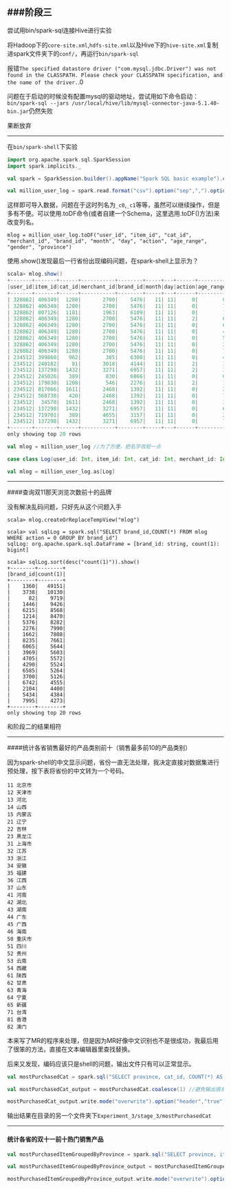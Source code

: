 ###阶段三
---

尝试用bin/spark-sql连接Hive进行实验

将Hadoop下的`core-site.xml`,`hdfs-site.xml`以及Hive下的`hive-site.xml`复制进spark文件夹下的`conf/`，再运行`bin/spark-sql`

报错`The specified datastore driver ("com.mysql.jdbc.Driver") was not found in the CLASSPATH. Please check your CLASSPATH specification, and the name of the driver.`.0

问题在于启动的时候没有配置mysql的驱动地址，尝试用如下命令启动：`bin/spark-sql --jars /usr/local/hive/lib/mysql-connector-java-5.1.40-bin.jar`仍然失败

果断放弃

---

在`bin/spark-shell`下实验

```scala
import org.apache.spark.sql.SparkSession
import spark.implicits._

val spark = SparkSession.builder().appName("Spark SQL basic example").config("spark.some.config.option", "some-value").getOrCreate()

val million_user_log = spark.read.format("csv").option("sep",",").option("header","false").option("encoding","UTF-8").load("input/million_user_log.csv")
```

这样即可导入数据，问题在于这时列名为`_c0`,`_c1`等等，虽然可以继续操作，但是多有不便。可以使用.toDF命令(或者自建一个Schema，这里选用.toDF()方法)来改变列名。

```
mlog = million_user_log.toDF("user_id", "item_id", "cat_id", "merchant_id", "brand_id", "month", "day", "action", "age_range", "gender", "province")
```

使用.show()发现最后一行省份出现编码问题，在spark-shell上显示为？

```scala
scala> mlog.show()
+-------+-------+------+-----------+--------+-----+---+------+---------+------+--------+
|user_id|item_id|cat_id|merchant_id|brand_id|month|day|action|age_range|gender|province|
+-------+-------+------+-----------+--------+-----+---+------+---------+------+--------+
| 328862| 406349|  1280|       2700|    5476|   11| 11|     0|        0|     1|    ??|
| 328862| 406349|  1280|       2700|    5476|   11| 11|     0|        7|     1|  ???|
| 328862| 807126|  1181|       1963|    6109|   11| 11|     0|        1|     0|  ???|
| 328862| 406349|  1280|       2700|    5476|   11| 11|     2|        6|     0|    ??|
| 328862| 406349|  1280|       2700|    5476|   11| 11|     0|        6|     2|    ??|
| 328862| 406349|  1280|       2700|    5476|   11| 11|     0|        4|     1|    ??|
| 328862| 406349|  1280|       2700|    5476|   11| 11|     0|        5|     0|    ??|
| 328862| 406349|  1280|       2700|    5476|   11| 11|     0|        3|     2|    ??|
| 328862| 406349|  1280|       2700|    5476|   11| 11|     0|        7|     1|    ??|
| 234512| 399860|   962|        305|    6300|   11| 11|     0|        4|     1|    ??|
| 234512| 240182|    81|       3018|    4144|   11| 11|     2|        1|     2|  ???|
| 234512| 137298|  1432|       3271|    6957|   11| 11|     2|        3|     1|    ??|
| 234512| 245026|   389|        830|    6866|   11| 11|     0|        0|     1|  ???|
| 234512| 179830|  1208|        546|    2276|   11| 11|     2|        1|     0|    ??|
| 234512| 817066|  1611|       2468|    1392|   11| 11|     0|        2|     2|  ???|
| 234512| 568730|   420|       2468|    1392|   11| 11|     0|        7|     2|    ??|
| 234512|  34570|  1611|       2468|    1392|   11| 11|     0|        3|     1|    ??|
| 234512| 137298|  1432|       3271|    6957|   11| 11|     0|        6|     2|    ??|
| 234512| 719701|   389|       4655|    3157|   11| 11|     0|        2|     2|    ??|
| 234512| 137298|  1432|       3271|    6957|   11| 11|     0|        7|     0|    ??|
+-------+-------+------+-----------+--------+-----+---+------+---------+------+--------+
only showing top 20 rows
```

```scala
val mlog = million_user_log //为了方便，把名字改短一点
```

```scala
case class Log(user_id: Int, item_id: Int, cat_id: Int, merchant_id: Int, brand_id: Int, month: Int, day: Int, action: Int, age_range: Int, gender: Int, province: String)

val mlog = million_user_log.as[Log]

```
---

####查询双11那天浏览次数前十的品牌

没有解决乱码问题，只好先从这个问题入手

```
scala> mlog.createOrReplaceTempView("mlog")

scala> val sqlLog = spark.sql("SELECT brand_id,COUNT(*) FROM mlog WHERE action = 0 GROUP BY brand_id")
sqlLog: org.apache.spark.sql.DataFrame = [brand_id: string, count(1): bigint]

scala> sqlLog.sort(desc("count(1)")).show()
+--------+--------+                                                             
|brand_id|count(1)|
+--------+--------+
|    1360|   49151|
|    3738|   10130|
|      82|    9719|
|    1446|    9426|
|    6215|    8568|
|    1214|    8470|
|    5376|    8282|
|    2276|    7990|
|    1662|    7808|
|    8235|    7661|
|    6065|    5644|
|    3969|    5603|
|    4705|    5572|
|    4290|    5524|
|    6585|    5264|
|    3700|    5126|
|    6742|    4555|
|    2104|    4400|
|    5434|    4384|
|    7995|    4273|
+--------+--------+
only showing top 20 rows
```

和阶段二的结果相符

---

####统计各省销售最好的产品类别前十（销售最多前10的产品类别）

因为spark-shell的中文显示问题，省份一直无法处理，我决定直接对数据集进行预处理，按下表将省份的中文转为一个号码。

```
11 北京市
12 天津市
13 河北
14 山西
15 内蒙古
21 辽宁
22 吉林
23 黑龙江
31 上海市
32 江苏
33 浙江
34 安徽
35 福建
36 江西
37 山东
41 河南
42 湖北
43 湖南
44 广东
45 广西
46 海南
50 重庆市
51 四川
52 贵州
53 云南
54 西藏
61 陕西
62 甘肃
63 青海
64 宁夏
65 新疆
71 台湾
81 香港
82 澳门
```

本来写了MR的程序来处理，但是因为MR好像中文识别也不是很成功，我最后用了很笨的方法，直接在文本编辑器里查找替换。

后来又发现，编码应该只是shell的问题，输出文件只有可以正常显示。

```scala
val mostPurchasedCat = spark.sql("SELECT province, cat_id, COUNT(*) AS purchase_num FROM mlog WHERE action =2 GROUP BY province, cat_id HAVING purchase_num > 57 ORDER BY province, purchase_num DESC")

val mostPurchasedCat_output = mostPurchasedCat.coalesce(1) //避免输出很多小文件，这样把可以把整个表作为一个文件输出

mostPurchasedCat_output.write.mode("overwrite").option("header","true").option("encoding","UTF-8").option("sep",",").csv("file:///usr/FBDP/mostPurchasedCat")
```

输出结果在目录的另一个文件夹下`Experiment_3/stage_3/mostPurchasedCat`

---

#### 统计各省的双十一前十热门销售产品

```scala
val mostPurchasedItemGroupedByProvince = spark.sql("SELECT province, item_id, COUNT(*) as purchase_num FROM mlog WHERE action = 2 GROUP BY province, item_id HAVING purchase_num > 3 ORDER BY province, purchase_num DESC")

val mostPurchasedItemGroupedByProvince_output = mostPurchasedItemGroupedByProvince.coalesce(1)

mostPurchasedItemGroupedByProvince_output.write.mode("overwrite").option("header","true").option("encoding","UTF-8").option("sep",",").csv("file:///usr/FBDP/mostPurchasedItem")
